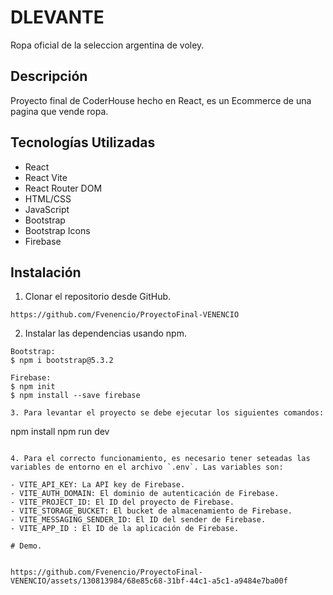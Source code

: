 # DLEVANTE

Ropa oficial de la seleccion argentina de voley.

## Descripción

Proyecto final de CoderHouse hecho en React, es un Ecommerce de una pagina que vende ropa.

## Tecnologías Utilizadas

- React
- React Vite
- React Router DOM
- HTML/CSS
- JavaScript
- Bootstrap
- Bootstrap Icons
- Firebase

## Instalación

1.  Clonar el repositorio desde GitHub.

```
https://github.com/Fvenencio/ProyectoFinal-VENENCIO
```

2.  Instalar las dependencias usando npm.

```
Bootstrap:
$ npm i bootstrap@5.3.2

Firebase:
$ npm init
$ npm install --save firebase

3. Para levantar el proyecto se debe ejecutar los siguientes comandos:

```
npm install
npm run dev
```

4. Para el correcto funcionamiento, es necesario tener seteadas las variables de entorno en el archivo `.env`. Las variables son:

- VITE_API_KEY: La API key de Firebase.
- VITE_AUTH_DOMAIN: El dominio de autenticación de Firebase.
- VITE_PROJECT_ID: El ID del proyecto de Firebase.
- VITE_STORAGE_BUCKET: El bucket de almacenamiento de Firebase.
- VITE_MESSAGING_SENDER_ID: El ID del sender de Firebase.
- VITE_APP_ID : El ID de la aplicación de Firebase.

# Demo.


https://github.com/Fvenencio/ProyectoFinal-VENENCIO/assets/130813984/68e85c68-31bf-44c1-a5c1-a9484e7ba00f
